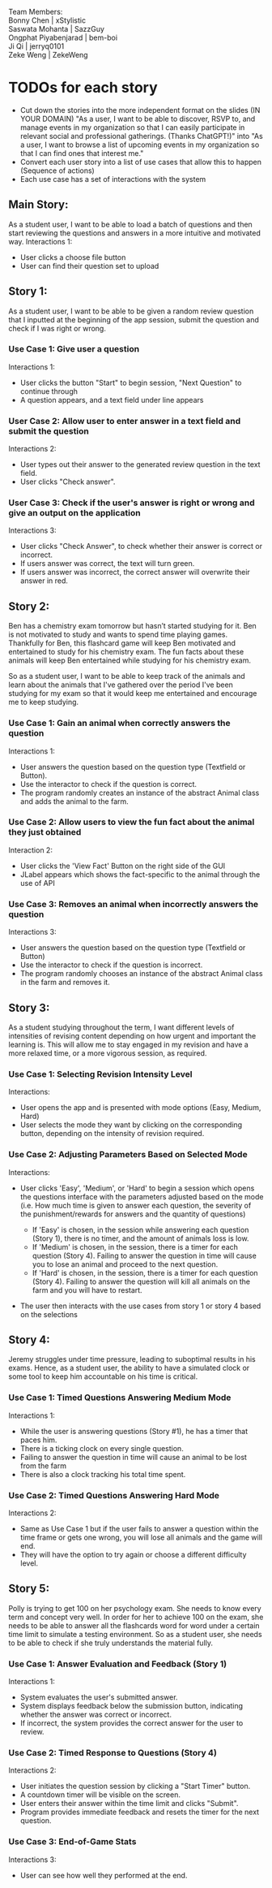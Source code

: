 
Team Members: \
Bonny Chen | xStylistic \
Saswata Mohanta | SazzGuy \
Ongphat Piyabenjarad | bem-boi \
Ji Qi | jerryq0101 \
Zeke Weng | ZekeWeng

# TODOs for each story
- Cut down the stories into the more independent format on the slides (IN YOUR DOMAIN)
  "As a user, I want to be able to discover, RSVP to, and manage events in
  my organization so that I can easily participate in relevant social and
  professional gatherings. (Thanks ChatGPT!)" into "As a user, I want to browse a list of upcoming events in my organization so
  that I can find ones that interest me."
- Convert each user story into a list of use cases that allow this to happen (Sequence of actions)
- Each use case has a set of interactions with the system


## Main Story:
As a student user, I want to be able to load a batch of questions and then start reviewing the questions and answers in a more intuitive and motivated way.
Interactions 1:
* User clicks a choose file button
* User can find their question set to upload

## Story 1:
As a student user, I want to be able to be given a random review question that I inputted at the beginning of the app session, submit the question and check if I was right or wrong.

### Use Case 1: Give user a question
Interactions 1:
* User clicks the button "Start" to begin session, "Next Question" to continue through
* A question appears, and a text field under line appears
### User Case 2: Allow user to enter answer in a text field and submit the question
Interactions 2:
* User types out their answer to the generated review question in the text field.
* User clicks "Check answer".
### User Case 3: Check if the user's answer is right or wrong and give an output on the application
Interactions 3:
* User clicks "Check Answer", to check whether their answer is correct or incorrect.
* If users answer was correct, the text will turn green.
* If users answer was incorrect, the correct answer will overwrite their answer in red.
## Story 2:
Ben has a chemistry exam tomorrow but hasn’t started studying for it. Ben is not motivated to study and wants to spend time playing games.
Thankfully for Ben, this flashcard game will keep Ben motivated and entertained to study for his chemistry exam. The fun facts about these
animals will keep Ben entertained while studying for his chemistry exam.

So as a student user, I want to be able to keep track of the animals and learn about the animals that I've gathered over the period I've been
studying for my exam so that it would keep me entertained and encourage me to keep studying.

### Use Case 1: Gain an animal when correctly answers the question
Interactions 1:
* User answers the question based on the question type (Textfield or Button).
* Use the interactor to check if the question is correct.
* The program randomly creates an instance of the abstract Animal class and adds the animal to the farm.
### Use Case 2: Allow users to view the fun fact about the animal they just obtained
Interaction 2:
* User clicks the 'View Fact' Button on the right side of the GUI
* JLabel appears which shows the fact-specific to the animal through the use of API
### Use Case 3: Removes an animal when incorrectly answers the question
Interactions 3:
* User answers the question based on the question type (Textfield or Button)
* Use the interactor to check if the question is incorrect.
* The program randomly chooses an instance of the abstract Animal class in the farm and removes it.


## Story 3:
As a student studying throughout the term, I want different levels of intensities of revising content depending on how
urgent and important the learning is. This will allow me to stay engaged in my revision and have a more relaxed time,
or a more vigorous session, as required.

### Use Case 1: Selecting Revision Intensity Level
Interactions:
* User opens the app and is presented with mode options (Easy, Medium, Hard)
* User selects the mode they want by clicking on the corresponding button, depending on the intensity of revision
  required.

### Use Case 2: Adjusting Parameters Based on Selected Mode
Interactions:
* User clicks 'Easy', 'Medium', or 'Hard' to begin a session which opens the questions interface with the parameters adjusted based
  on the mode (i.e. How much time is given to answer each question, the severity of the punishment/rewards for answers
  and the quantity of questions)

  * If 'Easy' is chosen, in the session while answering each question (Story 1), there is no timer, and the amount of animals loss is low.
  * If 'Medium' is chosen, in the session, there is a timer for each question (Story 4). Failing to answer the question in time will cause you
    to lose an animal and proceed to the next question.
  * If 'Hard' is chosen, in the session, there is a timer for each question (Story 4). Failing to answer the question will kill all animals on the
    farm and you will have to restart.

* The user then interacts with the use cases from story 1 or story 4 based on the selections

## Story 4:
Jeremy struggles under time pressure, leading to suboptimal results in his exams. Hence, as a student user, the ability to have a simulated
clock or some tool to keep him accountable on his time is critical.

### Use Case 1: Timed Questions Answering Medium Mode
Interactions 1:
* While the user is answering questions (Story #1), he has a timer that paces him.
* There is a ticking clock on every single question.
* Failing to answer the question in time will cause an animal to be lost from the farm
* There is also a clock tracking his total time spent.
### Use Case 2: Timed Questions Answering Hard Mode
Interactions 2:
* Same as Use Case 1 but if the user fails to answer a question within the time frame or gets one wrong, you will lose all animals
  and the game will end.
* They will have the option to try again or choose a different difficulty level.

## Story 5:
Polly is trying to get 100 on her psychology exam. She needs to know every term and concept very well. In order for her to achieve 100 on the exam, she needs to be able to answer all the flashcards word for word under a certain time limit to simulate a testing environment. So as a student user, she needs to be able to check if she truly understands the material fully.

### Use Case 1: Answer Evaluation and Feedback (Story 1)
Interactions 1:
* System evaluates the user's submitted answer.
* System displays feedback below the submission button, indicating whether the answer was correct or incorrect.
* If incorrect, the system provides the correct answer for the user to review.
### Use Case 2: Timed Response to Questions (Story 4)
Interactions 2:
* User initiates the question session by clicking a "Start Timer" button.
* A countdown timer will be visible on the screen.
* User enters their answer within the time limit and clicks "Submit".
* Program provides immediate feedback and resets the timer for the next question.
### Use Case 3: End-of-Game Stats
Interactions 3:
* User can see how well they performed at the end.

